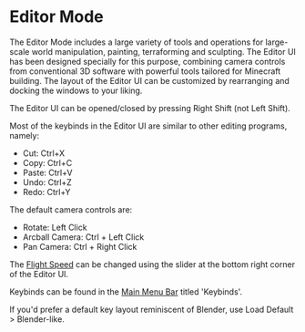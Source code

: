 # Editor Mode

The Editor Mode includes a large variety of tools and operations for large-scale world manipulation, painting, terraforming and sculpting. The Editor UI has been designed specially for this purpose, combining camera controls from conventional 3D software with powerful tools tailored for Minecraft building. The layout of the Editor UI can be customized by rearranging and docking the windows to your liking.

The Editor UI can be opened/closed by pressing Right Shift (not Left Shift).

Most of the keybinds in the Editor UI are similar to other editing programs, namely:
- Cut: Ctrl+X
- Copy: Ctrl+C
- Paste: Ctrl+V
- Undo: Ctrl+Z
- Redo: Ctrl+Y

The default camera controls are:
- Rotate: Left Click
- Arcball Camera: Ctrl + Left Click
- Pan Camera: Ctrl + Right Click

The [Flight Speed](/builder/contextmenu.md#Flight_Speed) can be changed using the slider at the bottom right corner of the Editor UI.

Keybinds can be found in the [Main Menu Bar](mainmenubar.md) titled 'Keybinds'.

If you'd prefer a default key layout reminiscent of Blender, use Load Default > Blender-like.
